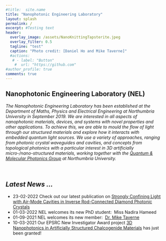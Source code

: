 ```yaml
---
#title:  site.name
title: "Nanophotonic Engineering Laboratory"
layout: splash
permalink: /
excerpt: #Testing text
header:
  overlay_image: /assets/NanoKnittingTapsterite.jpeg
  overlay_filter: 0.5
  tagline: "test"
  caption: "Photo credit: [Daniel Ho and Mike Taverne]"
  #actions:
   # - label: "Button"
    #  url: "https://github.com"  
#author_profile: true
comments: true
---
```

## Nanophotonic Engineering Laboratory (NEL)<br>
*The Nanophotonic Engineering Laboratory has been established at the Department of Maths, Physics and Electrical Engineering at Northumbria University in September 2019. We are interested in all aspects of nanophotonic materials, devices, and systems with novel properties and other applications. To achieve this, we are able to mould the flow of light through our structured materials and explore how it interacts with embedded quantum light sources. We use a variety of approaches, ranging from photonic crystal waveguides and cavities, and concepts from topological photonics with a particular interest in 3D artificially micro-/nano-structured materials, working together with the [Quantum & Molecular Photonics Group](https://www.northumbria.ac.uk/about-us/academic-departments/mathematics-physics-and-electrical-engineering/research/quantum-and-molecular-photonics/) at Northumbria University.*<br><br><br>


## *Latest News ...* <br>

* 23-02-2022 Check out our latest publication on [Strongly Confining Light with Air-Mode Cavities in Inverse Rod-Connected Diamond Photonic Crystals](https://doi.org/10.3390/cryst12030303)<br>
* 01-03-2022 NEL welcomes its new PhD student:  Miss Nadira Hameed <br>
* 01-09-2021 NEL welcomes its new member:  [Dr. Mike Taverne](https://www.northumbria.ac.uk/about-us/our-staff/t/mike-taverne/) <br>
* 10-03-2021 Our EPSRC New Investigator Award project [3D Nanophotonics in Artificially Structured Chalcogenide Materials](https://gow.epsrc.ukri.org/NGBOViewGrant.aspx?GrantRef=EP/V040030/1) has just been granted! <br>


